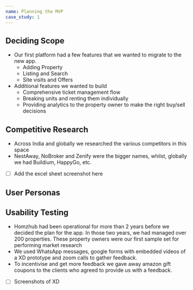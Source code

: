 ```yaml
---
name: Planning the MVP
case_study: 1
---
```

## Deciding Scope
- Our first platform had a few features that we wanted to migrate to the new app. 
	- Adding Property
	- Listing and Search
	- Site visits and Offers
- Additional features we wanted to build
	- Comprehensive ticket management flow
	- Breaking units and renting them individually
	- Providing analytics to the property owner to make the right buy/sell decisions

## Competitive Research
- Across India and globally we researched the various competitors in this space
- NestAway, NoBroker and Zenify were the bigger names, whilst, globally we had Buildium, HappyGo, etc. 
- [ ] Add the excel sheet screenshot here

## User Personas

## Usability Testing
- Homzhub had been operational for more than 2 years before we decided the plan for the app. In those two years, we had managed over 200 properties. These property owners were our first sample set for performing market research
-  We used WhatsApp messages, google forms with embedded videos of a XD prototype and zoom calls to gather feedback. 
-  To incentivise and get more feedback we gave away amazon gift coupons to the clients who agreed to provide us with a feedback. 
- [ ] Screenshots of XD